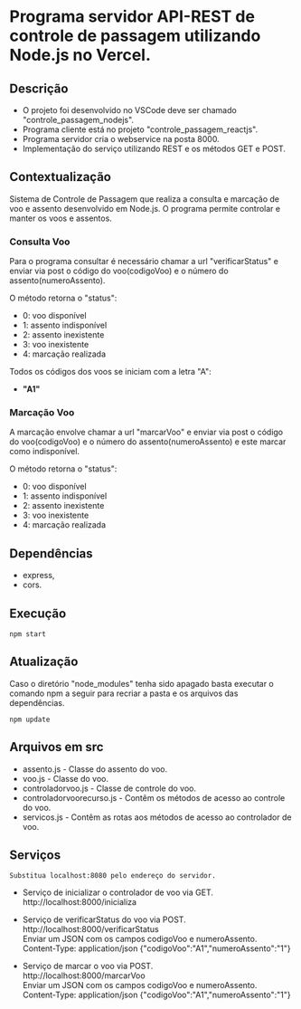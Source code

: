 # Programa servidor API-REST de controle de passagem utilizando Node.js no Vercel.

## Descrição

- O projeto foi desenvolvido no VSCode deve ser chamado "controle_passagem_nodejs".
- Programa cliente está no projeto "controle_passagem_reactjs".
- Programa servidor cria o webservice na posta 8000.
- Implementação do serviço utilizando REST e os métodos GET e POST.

## Contextualização

Sistema de Controle de Passagem que realiza a consulta e marcação de voo e assento desenvolvido em Node.js.
O programa permite controlar e manter os voos e assentos. 

### Consulta Voo

Para o programa consultar é necessário chamar a url "verificarStatus" e enviar via post o código do voo(codigoVoo) e o número do assento(numeroAssento). 

O método retorna o "status":
 - 0: voo disponível
 - 1: assento indisponível
 - 2: assento inexistente
 - 3: voo inexistente
 - 4: marcação realizada

Todos os códigos dos voos se iniciam com a letra "A":
 - **"A1"**

### Marcação Voo

A marcação envolve chamar a url "marcarVoo" e enviar via post o código do voo(codigoVoo) e o número do assento(numeroAssento) e este marcar como indisponível. 

O método retorna o "status":
 - 0: voo disponível
 - 1: assento indisponível
 - 2: assento inexistente
 - 3: voo inexistente
 - 4: marcação realizada    

## Dependências

- express,
- cors.

## Execução

   <pre><code>npm start</code></pre>
   
## Atualização

   Caso o diretório "node_modules" tenha sido apagado basta executar o comando npm a seguir para recriar a pasta e os arquivos das dependências.
   <pre><code>npm update</code></pre> 

## Arquivos em src

- assento.js - Classe do assento do voo.
- voo.js - Classe do voo.
- controladorvoo.js - Classe de controle do voo.
- controladorvoorecurso.js - Contêm os métodos de acesso ao controle do voo.
- servicos.js - Contêm as rotas aos métodos de acesso ao controlador de voo.

## Serviços

    Substitua localhost:8080 pelo endereço do servidor.

- Serviço de inicializar o controlador de voo via GET.<br>
    http://localhost:8000/inicializa

- Serviço de verificarStatus do voo via POST.<br>
    http://localhost:8000/verificarStatus<br>
    Enviar um JSON com os campos codigoVoo e numeroAssento.<br>
    Content-Type: application/json {"codigoVoo":"A1","numeroAssento":"1"}

- Serviço de marcar o voo via POST.<br>
    http://localhost:8000/marcarVoo<br>
    Enviar um JSON com os campos codigoVoo e numeroAssento.<br>
    Content-Type: application/json {"codigoVoo":"A1","numeroAssento":"1"}

